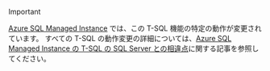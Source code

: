 > [!IMPORTANT]  
> [Azure SQL Managed Instance](https://docs.microsoft.com/azure/sql-database/sql-database-managed-instance) では、この T-SQL 機能の特定の動作が変更されています。 すべての T-SQL の動作変更の詳細については、[Azure SQL Managed Instance の T-SQL の SQL Server との相違点](https://docs.microsoft.com/azure/sql-database/sql-database-managed-instance-transact-sql-information)に関する記事を参照してください。